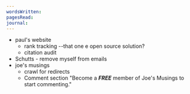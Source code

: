 ```yaml
---
wordsWritten: 
pagesRead: 
journal:
---
```


- paul's website
	- rank tracking --that one e open source solution?
	- citation audit
- Schutts - remove myself from emails
- joe's musings
	- crawl for redirects
	- Comment section "Become a ***FREE*** member of Joe's Musings to start commenting."




















